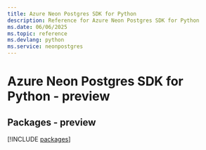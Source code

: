 ```yaml
---
title: Azure Neon Postgres SDK for Python
description: Reference for Azure Neon Postgres SDK for Python
ms.date: 06/06/2025
ms.topic: reference
ms.devlang: python
ms.service: neonpostgres
---
```

# Azure Neon Postgres SDK for Python - preview
## Packages - preview
[!INCLUDE [packages](neon-postgres-index.md)]